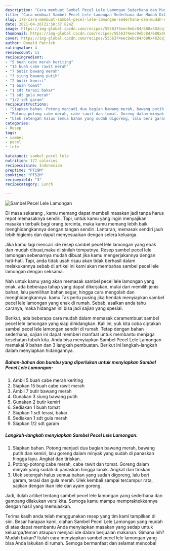 ```yaml
---
description: "Cara membuat Sambel Pecel Lele Lamongan Sederhana dan Mudah Dibuat"
title: "Cara membuat Sambel Pecel Lele Lamongan Sederhana dan Mudah Dibuat"
slug: 178-cara-membuat-sambel-pecel-lele-lamongan-sederhana-dan-mudah-dibuat
date: 2021-04-26T22:58:37.824Z
image: https://img-global.cpcdn.com/recipes/5556374eec9ebc84/680x482cq70/sambel-pecel-lele-lamongan-foto-resep-utama.jpg
thumbnail: https://img-global.cpcdn.com/recipes/5556374eec9ebc84/680x482cq70/sambel-pecel-lele-lamongan-foto-resep-utama.jpg
cover: https://img-global.cpcdn.com/recipes/5556374eec9ebc84/680x482cq70/sambel-pecel-lele-lamongan-foto-resep-utama.jpg
author: Donald Patrick
ratingvalue: 4
reviewcount: 11
recipeingredient:
- "5 buah cabe merah keriting"
- "15 buah cabe rawit merah"
- "7 butir bawang merah"
- "3 siung bawang putih"
- "2 butir kemiri"
- "1 buah tomat"
- "1 sdt terasi bakar"
- "1 sdt gula merah"
- "1/2 sdt garam"
recipeinstructions:
- "Siapkan bahan. Potong menjadi dua bagian bawang merah, bawang putih dan kemiri, lalu goreng dalam minyak yang sudah di panaskan hingga layu. Angkat dan tiriskan."
- "Potong-potong cabe merah, cabe rawit dan tomat. Goreng dalam minyak yang sudah di panaskan hingga lunak. Angkat dan tiriskan."
- "Ulek setengah halus semua bahan yang sudah digoreng, lalu beri garam, terasi dan gula merah. Ulek kembali sampai tercampur rata, sajikan dengan ikan lele dan ayam goreng."
categories:
- Resep
tags:
- sambel
- pecel
- lele

katakunci: sambel pecel lele 
nutrition: 177 calories
recipecuisine: Indonesian
preptime: "PT19M"
cooktime: "PT52M"
recipeyield: "3"
recipecategory: Lunch

---
```



![Sambel Pecel Lele Lamongan](https://img-global.cpcdn.com/recipes/5556374eec9ebc84/680x482cq70/sambel-pecel-lele-lamongan-foto-resep-utama.jpg)

Di masa  sekarang , kamu memang dapat membeli masakan jadi tanpa harus repot memasaknya sendiri. Tapi, untuk kamu yang ingin menyajikan masakan terbaik bagi orang tercinta, maka kamu memang lebih baik menghidangkannya dengan tangan sendiri. Lantaran, memasak sendiri jauh lebih higienis dan dapat menyesuaikan dengan selera keluarga.

Jika kamu lagi mencari ide resep sambel pecel lele lamongan yang enak dan mudah dibuat,maka di sinilah tempatnya. Resep sambel pecel lele lamongan  sebenarnya mudah dibuat jika kamu mengerjakannya dengan hati-hati. Tapi, anda tidak usah risau akan tidak berhasil dalam melakukannya 
sebab di artikel ini kami akan membahas sambel pecel lele lamongan dengan seksama.  



Nah untuk kamu yang akan memasak sambel pecel lele lamongan yang enak, ada beberapa tahap yang dapat dikerjakan, mulai dari memilih jenis bahan, lalu pemilihan bahan segar, hingga cara mengolah dan menghidangkannya. kamu Tak perlu pusing jika hendak menyiapkan sambel pecel lele lamongan yang enak di rumah. Sebab, asalkan anda  tahu caranya, maka hidangan ini bisa jadi sajian yang spesial.

Berikut, ada beberapa cara mudah dalam memasak caramembuat sambel pecel lele lamongan yang siap dihidangkan. Kali ini, yuk kita coba ciptakan sambel pecel lele lamongan sendiri di rumah. Tetap dengan bahan sederhana, sajian ini dapat memberi manfaat untuk membantu menjaga kesehatan tubuh kita. Anda bisa menyiapkan Sambel Pecel Lele Lamongan memakai 9 bahan dan 3 langkah pembuatan. Berikut ini langkah-langkah dalam menyiapkan hidangannya.

<!--inarticleads1-->

##### Bahan-bahan dan bumbu yang diperlukan untuk menyiapkan Sambel Pecel Lele Lamongan:

1. Ambil 5 buah cabe merah keriting
1. Siapkan 15 buah cabe rawit merah
1. Ambil 7 butir bawang merah
1. Gunakan 3 siung bawang putih
1. Gunakan 2 butir kemiri
1. Sediakan 1 buah tomat
1. Siapkan 1 sdt terasi, bakar
1. Sediakan 1 sdt gula merah
1. Siapkan 1/2 sdt garam




<!--inarticleads2-->

##### Langkah-langkah menyiapkan Sambel Pecel Lele Lamongan:

1. Siapkan bahan. Potong menjadi dua bagian bawang merah, bawang putih dan kemiri, lalu goreng dalam minyak yang sudah di panaskan hingga layu. Angkat dan tiriskan.
1. Potong-potong cabe merah, cabe rawit dan tomat. Goreng dalam minyak yang sudah di panaskan hingga lunak. Angkat dan tiriskan.
1. Ulek setengah halus semua bahan yang sudah digoreng, lalu beri garam, terasi dan gula merah. Ulek kembali sampai tercampur rata, sajikan dengan ikan lele dan ayam goreng.




Jadi, itulah artikel tentang  sambel pecel lele lamongan  yang sederhana dan gampang dilakukan versi kita. Semoga kamu mampu mempraktekkannya dengan hasil yang memuaskan. 

Terima kasih anda telah menggunakan resep yang tim kami tampilkan di sini. Besar harapan kami, olahan  Sambel Pecel Lele Lamongan yang mudah di atas dapat membantu Anda menyiapkan masakan yang sedap untuk keluarga/teman ataupun menjadi ide dalam berjualan makanan. Gimana nih? Mudah bukan? Itulah cara menyiapkan sambel pecel lele lamongan yang bisa Anda lakukan di rumah. Semoga bermanfaat dan selamat mencoba!

